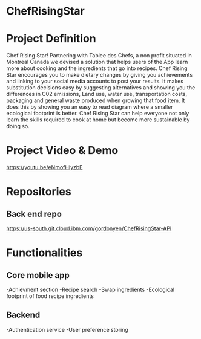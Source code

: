# ChefRisingStar

Project Definition
===================
Chef Rising Star! Partnering with Tablee des Chefs, a non profit situated in Montreal Canada we devised a solution that helps users of the App learn more about cooking and the ingredients that go into recipes.
Chef Rising Star encourages you to make dietary changes by giving you achievements and linking to your social media accounts to post your results. It makes substitution decisions easy by suggesting alternatives and showing you the differences in C02 emissions, Land use, water use, transportation costs, packaging and general waste produced when growing that food item. It does this by showing you an easy to read diagram where a smaller ecological footprint is better. Chef Rising Star can help everyone not only learn the skills required to cook at home but become more sustainable by doing so.

Project Video & Demo
====================
https://youtu.be/eNmofHlyzbE




Repositories
============

Back end repo
-------------
https://us-south.git.cloud.ibm.com/gordonyen/ChefRisingStar-API

Functionalities
===============

Core mobile app
----------------
-Achievment section
-Recipe search
-Swap ingredients
-Ecological footprint of food recipe ingredients

Backend
--------
-Authentication service
-User preference storing

